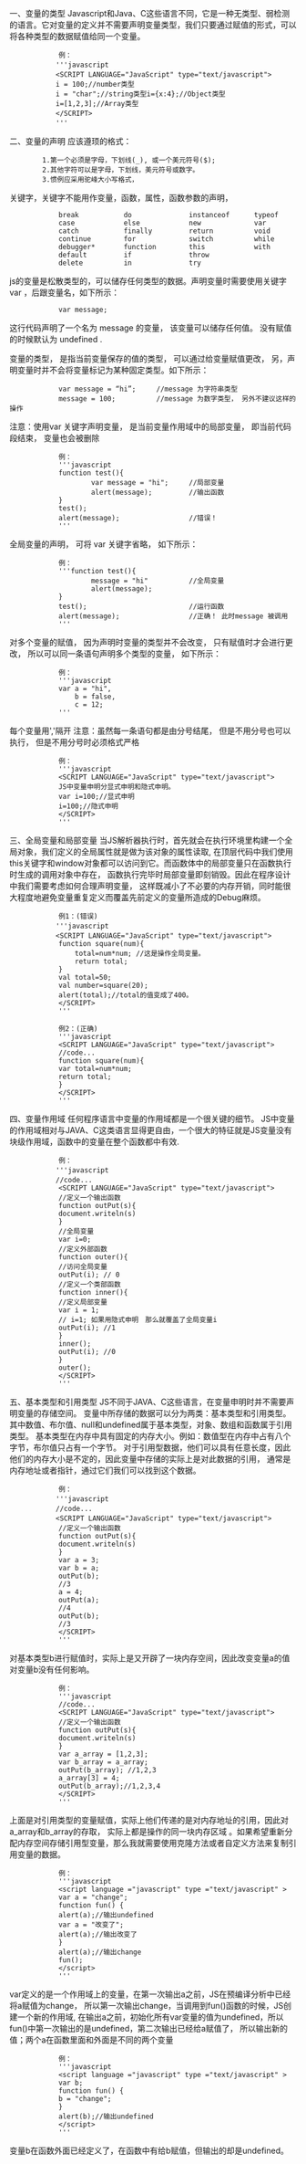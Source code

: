一、变量的类型
        Javascript和Java、C这些语言不同，它是一种无类型、弱检测的语言。它对变量的定义并不需要声明变量类型，我们只要通过赋值的形式，可以将各种类型的数据赋值给同一个变量。
        
             	例：
        　　    '''javascript
        　　    <SCRIPT LANGUAGE="JavaScript" type="text/javascript">
        　　    i = 100;//number类型
        　　    i = "char";//string类型i={x:4};//Object类型
        　　    i=[1,2,3];//Array类型
        　　    </SCRIPT>
        　　    '''

二、变量的声明
应该遵顼的格式：
	
			1.第一个必须是字母，下划线(_), 或一个美元符号($);
			2.其他字符可以是字母，下划线，美元符号或数字。
 			3.惯例应采用驼峰大小写格式，
 
 关键字，关键字不能用作变量，函数，属性，函数参数的声明，
  
                break           do              instanceof      typeof
                case            else            new             var
                catch           finally         return          void
                continue        for             switch          while
                debugger*       function        this            with
                default         if              throw
                delete          in              try

js的变量是松散类型的，可以储存任何类型的数据。声明变量时需要使用关键字 var ，后跟变量名，如下所示：
        
                var message;
        
这行代码声明了一个名为 message 的变量， 该变量可以储存任何值。 没有赋值的时候默认为 undefined .
        
变量的类型， 是指当前变量保存的值的类型， 可以通过给变量赋值更改， 另，声明变量时并不会将变量标记为某种固定类型。如下所示：
  
                var message = “hi”;     //message 为字符串类型
                message = 100;          //message 为数字类型， 另外不建议这样的操作

注意：使用var 关键字声明变量， 是当前变量作用域中的局部变量， 即当前代码段结束， 变量也会被删除

                例：
                '''javascript
                function test(){
                        var message = "hi";     //局部变量
                        alert(message);         //输出函数
                }
                test();
                alert(message);                 //错误！
                '''

全局变量的声明， 可将 var 关键字省略， 如下所示：

                例：
                '''function test(){
                        message = "hi"          //全局变量
                        alert(message);
                }
                test();                         //运行函数
                alert(message);                 //正确！ 此时message 被调用
                '''

对多个变量的赋值， 因为声明时变量的类型并不会改变， 只有赋值时才会进行更改， 
所以可以同一条语句声明多个类型的变量， 如下所示：

                例：
                '''javascript
                var a = "hi",
                    b = false,
                    c = 12;
                '''

每个变量用','隔开
注意：虽然每一条语句都是由分号结尾， 但是不用分号也可以执行， 但是不用分号时必须格式严格

                例：
                '''javascript
                <SCRIPT LANGUAGE="JavaScript" type="text/javascript"> 
                JS中变量申明分显式申明和隐式申明。
                var i=100;//显式申明
                i=100;//隐式申明
                </SCRIPT>
                '''

三、全局变量和局部变量
        当JS解析器执行时，首先就会在执行环境里构建一个全局对象，我们定义的全局属性就是做为该对象的属性读取,
        在顶层代码中我们使用this关键字和window对象都可以访问到它。而函数体中的局部变量只在函数执行时生成的调用对象中存在，
        函数执行完毕时局部变量即刻销毁。因此在程序设计中我们需要考虑如何合理声明变量，
        这样既减小了不必要的内存开销，同时能很大程度地避免变量重复定义而覆盖先前定义的变量所造成的Debug麻烦。
        
                例1：(错误)
        　　    '''javascript
        　　    <SCRIPT LANGUAGE="JavaScript" type="text/javascript"> 
                function square(num){   
                    total=num*num; //这是操作全局变量。   
                    return total;   
                }   
                val total=50;   
                val number=square(20);   
                alert(total);//total的值变成了400。
                </SCRIPT>
                '''

                例2：(正确)
                '''javascript
                <SCRIPT LANGUAGE="JavaScript" type="text/javascript"> 
                //code...
                function square(num){   
                var total=num*num;
                return total;   
                }
                </SCRIPT>
                '''

四、变量作用域 
        任何程序语言中变量的作用域都是一个很关键的细节。
        JS中变量的作用域相对与JAVA、C这类语言显得更自由，一个很大的特征就是JS变量没有块级作用域，函数中的变量在整个函数都中有效.
        
                例：
        　　    '''javascript
        　　    //code...
                <SCRIPT LANGUAGE="JavaScript" type="text/javascript"> 
                //定义一个输出函数 
                function outPut(s){ 
                document.writeln(s) 
                } 
                //全局变量 
                var i=0; 
                //定义外部函数 
                function outer(){ 
                //访问全局变量 
                outPut(i); // 0 
                //定义一个类部函数 
                function inner(){ 
                //定义局部变量 
                var i = 1; 
                // i=1; 如果用隐式申明　那么就覆盖了全局变量i 
                outPut(i); //1 
                } 
                inner(); 
                outPut(i); //0 
                } 
                outer(); 
                </SCRIPT>
                '''

五、基本类型和引用类型 
        JS不同于JAVA、C这些语言，在变量申明时并不需要声明变量的存储空间。
        变量中所存储的数据可以分为两类：基本类型和引用类型。
        其中数值、布尔值、null和undefined属于基本类型，对象、数组和函数属于引用类型。 
        基本类型在内存中具有固定的内存大小。例如：数值型在内存中占有八个字节，布尔值只占有一个字节。
        对于引用型数据，他们可以具有任意长度，因此他们的内存大小是不定的，因此变量中存储的实际上是对此数据的引用，
        通常是内存地址或者指针，通过它们我们可以找到这个数据。 
        
                例：
        　　    '''javascript
        　　    //code...
        　　    <SCRIPT LANGUAGE="JavaScript" type="text/javascript"> 
                //定义一个输出函数 
                function outPut(s){ 
                document.writeln(s) 
                } 
                var a = 3; 
                var b = a; 
                outPut(b); 
                //3 
                a = 4; 
                outPut(a); 
                //4 
                outPut(b); 
                //3 
                </SCRIPT>
                '''
        
对基本类型b进行赋值时，实际上是又开辟了一块内存空间，因此改变变量a的值对变量b没有任何影响。 
        
                例：
                '''javascript
                //code...
                <SCRIPT LANGUAGE="JavaScript" type="text/javascript"> 
                //定义一个输出函数 
                function outPut(s){ 
                document.writeln(s) 
                } 
                var a_array = [1,2,3]; 
                var b_array = a_array; 
                outPut(b_array); //1,2,3 
                a_array[3] = 4; 
                outPut(b_array);//1,2,3,4 
                </SCRIPT>
                '''

上面是对引用类型的变量赋值，实际上他们传递的是对内存地址的引用，因此对a_array和b_array的存取，
        实际上都是操作的同一块内存区域
        。如果希望重新分配内存空间存储引用型变量，那么我就需要使用克隆方法或者自定义方法来复制引用变量的数据。

                例：
                '''javascript
                <script language ="javascript" type ="text/javascript" > 
                var a = "change"; 
                function fun() { 
                alert(a);//输出undefined 
                var a = "改变了"; 
                alert(a);//输出改变了 
                } 
                alert(a);//输出change 
                fun(); 
                </script>
                '''

var定义的是一个作用域上的变量，在第一次输出a之前，JS在预编译分析中已经将a赋值为change，
        所以第一次输出change，当调用到fun()函数的时候，JS创建一个新的作用域,
        在输出a之前，初始化所有var变量的值为undefined，所以fun()中第一次输出的是undefined，第二次输出已经给a赋值了，
        所以输出新的值；两个a在函数里面和外面是不同的两个变量

                例：
                '''javascript
                <script language ="javascript" type ="text/javascript" > 
                var b; 
                function fun() { 
                b = "change"; 
                } 
                alert(b);//输出undefined 
                </script>
                '''
        
变量b在函数外面已经定义了，在函数中有给b赋值，但输出的却是undefined。
